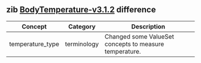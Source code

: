## zib [BodyTemperature-v3.1.2](https://zibs.nl/wiki/BodyTemperature-v3.1.2(2020EN)) difference

| Concept         | Category          | Description                             | 
|-----------------|-------------------|-----------------------------------------|
| temperature_type | terminology | Changed some ValueSet concepts to measure temperature. |